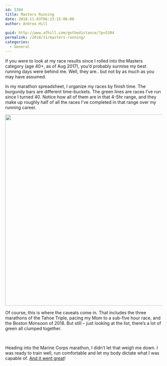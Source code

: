 ```yaml
---
id: 5304
title: Masters Running
date: 2018-11-03T06:23:15-06:00
author: Andrea Hill
  
guid: http://www.afhill.com/gothedistance/?p=5304
permalink: /2018/11/masters-running/
categories:
  - General
---
```

If you were to look at my race results since I rolled into the Masters category (age 40+, as of Aug 2017), you&#8217;d probably surmise my best running days were behind me. Well, they are.. but not by as much as you may have assumed.

In my marathon spreadsheet, I organize my races by finish time. The burgundy bars are different time-buckets. The green lines are races I&#8217;ve run since I turned 40. Notice how all of them are in that 4-5hr range, and they make up roughly half of all the races I&#8217;ve completed in that range over my running career.

[<img class="aligncenter size-large wp-image-5298" src="http://www.afhill.com/gothedistance/wp-content/uploads/2018/11/Races_-_Google_Sheets-1024x733.png" alt="" width="860" height="616" srcset="http://www.afhill.com/gothedistance/wp-content/uploads/2018/11/Races_-_Google_Sheets-1024x733.png 1024w, http://www.afhill.com/gothedistance/wp-content/uploads/2018/11/Races_-_Google_Sheets-300x215.png 300w, http://www.afhill.com/gothedistance/wp-content/uploads/2018/11/Races_-_Google_Sheets-768x550.png 768w" sizes="(max-width: 860px) 100vw, 860px" />](http://www.afhill.com/gothedistance/wp-content/uploads/2018/11/Races_-_Google_Sheets.png)

Of course, this is where the caveats come in. That includes the three marathons of the Tahoe Triple, pacing my Mom to a sub-five hour race, and the Boston Monsoon of 2018. But still &#8211; just looking at the list, there&#8217;s a lot of green all clumped together.

&nbsp;

Heading into the Marine Corps marathon, I didn&#8217;t let that weigh me down. I was ready to train well, run comfortable and let my body dictate what I was capable of. [And it went great](http://www.afhill.com/gothedistance/2018/11/marine-corps-marathon-2018-race-report/)!